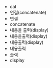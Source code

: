 - cat
- 연결(concatenate)
- 연결
- concatenate
- 내용을 출력(display)
- 내용을출력(display)
- 내용출력(display)
- 내용출력
- 출력
- display